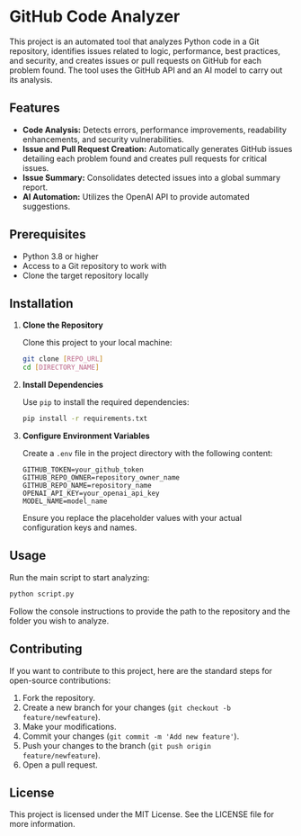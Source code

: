 # GitHub Code Analyzer

This project is an automated tool that analyzes Python code in a Git repository, identifies issues related to logic, performance, best practices, and security, and creates issues or pull requests on GitHub for each problem found. The tool uses the GitHub API and an AI model to carry out its analysis.

## Features

- **Code Analysis:** Detects errors, performance improvements, readability enhancements, and security vulnerabilities.
- **Issue and Pull Request Creation:** Automatically generates GitHub issues detailing each problem found and creates pull requests for critical issues.
- **Issue Summary:** Consolidates detected issues into a global summary report.
- **AI Automation:** Utilizes the OpenAI API to provide automated suggestions.

## Prerequisites

- Python 3.8 or higher
- Access to a Git repository to work with
- Clone the target repository locally

## Installation

1. **Clone the Repository**

   Clone this project to your local machine:
   ```bash
   git clone [REPO_URL]
   cd [DIRECTORY_NAME]
   ```

2. **Install Dependencies**

   Use `pip` to install the required dependencies:
   ```bash
   pip install -r requirements.txt
   ```

3. **Configure Environment Variables**

   Create a `.env` file in the project directory with the following content:

   ```plaintext
   GITHUB_TOKEN=your_github_token
   GITHUB_REPO_OWNER=repository_owner_name
   GITHUB_REPO_NAME=repository_name
   OPENAI_API_KEY=your_openai_api_key
   MODEL_NAME=model_name
   ```

   Ensure you replace the placeholder values with your actual configuration keys and names.

## Usage

Run the main script to start analyzing:

```bash
python script.py
```

Follow the console instructions to provide the path to the repository and the folder you wish to analyze.

## Contributing

If you want to contribute to this project, here are the standard steps for open-source contributions:

1. Fork the repository.
2. Create a new branch for your changes (`git checkout -b feature/newfeature`).
3. Make your modifications.
4. Commit your changes (`git commit -m 'Add new feature'`).
5. Push your changes to the branch (`git push origin feature/newfeature`).
6. Open a pull request.

## License

This project is licensed under the MIT License. See the LICENSE file for more information.
